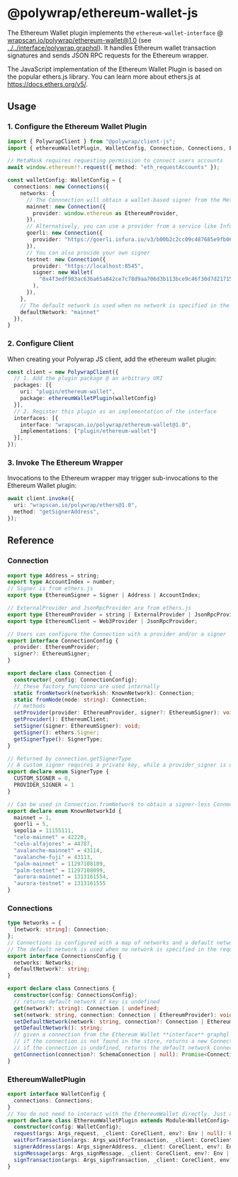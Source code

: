 # @polywrap/ethereum-wallet-js
The Ethereum Wallet plugin implements the `ethereum-wallet-interface` @ [wrapscan.io/polywrap/ethereum-wallet@1.0](https://github.com/polywrap/ethereum-wallet/tree/main/interface) (see [../../interface/polywrap.graphql](https://github.com/polywrap/ethereum-wallet/blob/main/interface/polywrap.graphql)). It handles Ethereum wallet transaction signatures and sends JSON RPC requests for the Ethereum wrapper. 

The JavaScript implementation of the Ethereum Wallet Plugin is based on the popular ethers.js library. You can learn more about ethers.js at https://docs.ethers.org/v5/.

## Usage
### 1. Configure the Ethereum Wallet Plugin

```typescript
import { PolywrapClient } from "@polywrap/client-js";
import { ethereumWalletPlugin, WalletConfig, Connection, Connections, EthereumProvider } from "@polywrap/ethereum-wallet-js";

// MetaMask requires requesting permission to connect users accounts
await window.ethereum!!.request({ method: "eth_requestAccounts" });

const walletConfig: WalletConfig = {
  connections: new Connections({
    networks: {
      // The Connnection will obtain a wallet-based signer from the MetaMask provider
      mainnet: new Connection({
        provider: window.ethereum as EthereumProvider,
      }),
      // Alternatively, you can use a provider from a service like Infura
      goerli: new Connection({
        provider: "https://goerli.infura.io/v3/b00b2c2cc09c487685e9fb061256d6a6",
      }),
      // You can also provide your own signer
      testnet: new Connection({
        provider: "https://localhost:8545",
        signer: new Wallet(
          "0x4f3edf983ac636a65a842ce7c78d9aa706d3b113bce9c46f30d7d21715b23b1d"
        ),
      }),
    },
    // The default network is used when no network is specified in the request
    defaultNetwork: "mainnet"
  }),
}
```

### 2. Configure Client
When creating your Polywrap JS client, add the ethereum wallet plugin:
```typescript
const client = new PolywrapClient({
  // 1. Add the plugin package @ an arbitrary URI
  packages: [{
    uri: "plugin/ethereum-wallet",
    package: ethereumWalletPlugin(walletConfig)
  }],
  // 2. Register this plugin as an implementation of the interface
  interfaces: [{
    interface: "wrapscan.io/polywrap/ethereum-wallet@1.0",
    implementations: ["plugin/ethereum-wallet"]
  }],
});
```

### 3. Invoke The Ethereum Wrapper
Invocations to the Ethereum wrapper may trigger sub-invocations to the Ethereum Wallet plugin:
```typescript
await client.invoke({
  uri: "wrapscan.io/polywrap/ethers@1.0",
  method: "getSignerAddress",
});
```

## Reference
### Connection
```ts
export type Address = string;
export type AccountIndex = number;
// Signer is from ethers.js
export type EthereumSigner = Signer | Address | AccountIndex;

// ExternalProvider and JsonRpcProvider are from ethers.js
export type EthereumProvider = string | ExternalProvider | JsonRpcProvider;
export type EthereumClient = Web3Provider | JsonRpcProvider;

// Users can configure the Connection with a provider and/or a signer
export interface ConnectionConfig {
  provider: EthereumProvider;
  signer?: EthereumSigner;
}

export declare class Connection {
  constructor(_config: ConnectionConfig);
  // these factory functions are used internally
  static fromNetwork(networkish: KnownNetwork): Connection;
  static fromNode(node: string): Connection;
  // methods
  setProvider(provider: EthereumProvider, signer?: EthereumSigner): void;
  getProvider(): EthereumClient;
  setSigner(signer: EthereumSigner): void;
  getSigner(): ethers.Signer;
  getSignerType(): SignerType;
}

// Returned by connection.getSignerType 
// A custom_signer requires a private key, while a provider_signer is obtained from a provider (e.g. MetaMask)
export declare enum SignerType {
  CUSTOM_SIGNER = 0,
  PROVIDER_SIGNER = 1
}

// Can be used in Connection.fromNetwork to obtain a signer-less Connection
export declare enum KnownNetworkId {
  mainnet = 1,
  goerli = 5,
  sepolia = 11155111,
  "celo-mainnet" = 42220,
  "celo-alfajores" = 44787,
  "avalanche-mainnet" = 43114,
  "avalanche-fuji" = 43113,
  "palm-mainnet" = 11297108109,
  "palm-testnet" = 11297108099,
  "aurora-mainnet" = 1313161554,
  "aurora-testnet" = 1313161555
}
```

### Connections
```ts
type Networks = {
  [network: string]: Connection;
};
// Connections is configured with a map of networks and a default network
// The default network is used when no network is specified in the request
export interface ConnectionsConfig {
  networks: Networks;
  defaultNetwork?: string;
}

export declare class Connections {
  constructor(config: ConnectionsConfig);
  // returns default network if key is undefined
  get(network?: string): Connection | undefined;
  set(network: string, connection: Connection | EthereumProvider): void;
  setDefaultNetwork(network: string, connection?: Connection | EthereumProvider): void;
  getDefaultNetwork(): string;
  // given a connection from the Ethereum Wallet **interface** graphql schema, return a Connection
  // if the connection is not found in the store, returns a new Connection
  // if the connection is undefined, returns the default network Connection
  getConnection(connection?: SchemaConnection | null): Promise<Connection>;
}
```

### EthereumWalletPlugin
```ts
export interface WalletConfig {
  connections: Connections;
}
// You do not need to interact with the EthereumWallet directly. Just add it to your PolywrapClient configuration.
export declare class EthereumWalletPlugin extends Module<WalletConfig> {
  constructor(config: WalletConfig);
  request(args: Args_request, _client: CoreClient, env?: Env | null): Promise<string>;
  waitForTransaction(args: Args_waitForTransaction, _client: CoreClient, env?: Env | null): Promise<boolean>;
  signerAddress(args: Args_signerAddress, _client: CoreClient, env?: Env | null): Promise<string | null>;
  signMessage(args: Args_signMessage, _client: CoreClient, env?: Env | null): Promise<string>;
  signTransaction(args: Args_signTransaction, _client: CoreClient, env?: Env | null): Promise<string>;
}
```